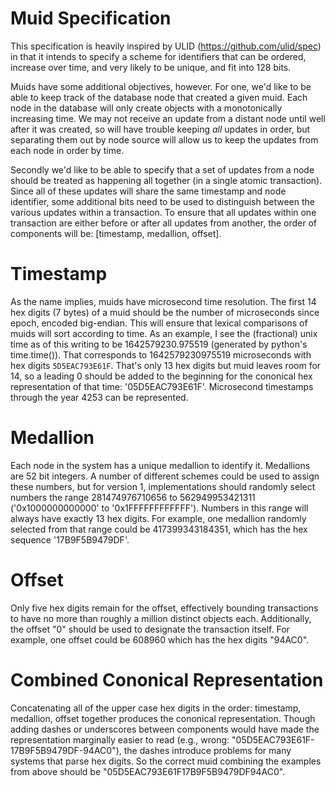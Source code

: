 # Muid Specification
This specification is heavily inspired by ULID
(https://github.com/ulid/spec) in that it intends to 
specify a scheme for identifiers that can be ordered,
increase over time, and very likely to be unique,
and fit into 128 bits.

Muids have some additional objectives, however.
For one, we'd like to be able to keep track of
the database node that created a given muid.
Each node in the database will only create objects
with a monotonically increasing time. 
We may not receive an update from a distant node until well
after it was created, so will have trouble keeping *all*
updates in order, but separating them out by node source
will allow us to keep the updates from each node in order by time.

Secondly we'd like to be able to specify that a set of updates
from a node should be treated as happening all together 
(in a single atomic transaction).  Since all of these updates
will share the same timestamp and node identifier, some additional
bits need to be used to distinguish between the various updates
within a transaction.  To ensure that all updates within one
transaction are either before or after all updates from another,
the order of components will be: [timestamp, medallion, offset].

# Timestamp
As the name implies, muids have microsecond time resolution.
The first 14 hex digits (7 bytes) of a muid should be the 
number of microseconds since epoch, encoded big-endian.
This will ensure that lexical comparisons of muids will sort
according to time.  As an example, I see the (fractional) unix time
as of this writing to be 1642579230.975519 (generated by python's time.time()).
That corresponds to 1642579230975519 microseconds with hex digits
`5D5EAC793E61F`.  That's only 13 hex digits but muid leaves room for 14,
so a leading 0 should be added to the beginning for
the cononical hex representation of that time: '05D5EAC793E61F'.
Microsecond timestamps through the year 4253 can be represented.


# Medallion
Each node in the system has a unique medallion to identify it.
Medallions are 52 bit integers.  A number of different schemes could be
used to assign these numbers, but for version 1, implementations should
randomly select numbers the range 
281474976710656 to 562949953421311 ('0x1000000000000' to '0x1FFFFFFFFFFFF').
Numbers in this range will always have exactly 13 hex digits.
For example, one medallion randomly selected from that range could be
417399343184351, which has the hex sequence '17B9F5B9479DF'.

# Offset
Only five hex digits remain for the offset, effectively bounding transactions
to have no more than roughly a million distinct objects each.  Additionally,
the offset "0" should be used to designate the transaction itself.
For example, one offset could be 608960 which has the hex digits "94AC0".

# Combined Cononical Representation
Concatenating all of the upper case hex digits in the order:
timestamp, medallion, offset together produces the cononical representation.
Though adding dashes or underscores between components would have made 
the representation marginally easier to read 
(e.g., wrong: "05D5EAC793E61F-17B9F5B9479DF-94AC0"), 
the dashes introduce problems for many systems that parse hex digits.
So the correct muid combining the examples from above 
should be "05D5EAC793E61F17B9F5B9479DF94AC0".
